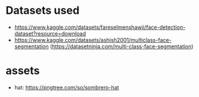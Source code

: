 
# Datasets used
- https://www.kaggle.com/datasets/fareselmenshawii/face-detection-dataset?resource=download
- https://www.kaggle.com/datasets/ashish2001/multiclass-face-segmentation (https://datasetninja.com/multi-class-face-segmentation)

# assets
- hat: https://pngtree.com/so/sombrero-hat